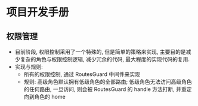 # 项目开发手册

## 权限管理

- 目前阶段, 权限控制采用了一个特殊的, 但是简单的策略来实现, 主要目的是减少复杂的角色与权限控制逻辑, 减少冗余的代码, 最大程度的实现代码的复用.
- 实现与规则:
    - 所有的权限控制, 通过 RoutesGuard 中间件来实现
    - 规则: 高级角色默认拥有低级角色的全部路由; 低级角色无法访问高级角色的任何路由, 一旦访问, 则会被 RoutesGuard 的 handle 方法打断, 并重定向到角色的 home
    